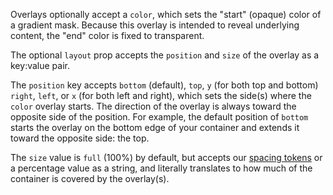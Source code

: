 Overlays optionally accept a `color`, which sets the "start" (opaque) color of a gradient mask. Because this overlay is intended to reveal underlying content, the "end" color is fixed to transparent. 

The optional `layout` prop accepts the `position` and `size` of the overlay as a key:value pair.

The `position` key accepts `bottom` (default), `top`, `y` (for both top and bottom) `right`, `left`, or `x` (for both left and right), which sets the side(s) where the `color` overlay starts. The direction of the overlay is always toward the opposite side of the position. For example, the default position of `bottom` starts the overlay on the bottom edge of your container and extends it toward the opposite side: the top.

The `size` value is `full` (100%) by default, but accepts our [spacing tokens](https://playbook.powerapp.cloud/visual_guidelines/spacing) or a percentage value as a string, and literally translates to how much of the container is covered by the overlay(s). 
